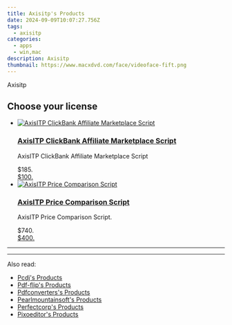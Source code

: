 ```yaml
---
title: Axisitp's Products
date: 2024-09-09T10:07:27.756Z
tags: 
  - axisitp
categories: 
  - apps
  - win,mac
description: Axisitp
thumbnail: https://www.macxdvd.com/face/videoface-fift.png
---
```


Axisitp

<!--__INIT__BEGIN__TAG__PRODUCTS__LIST__-->
<!--__INIT__END__TAG__PRODUCTS__LIST__-->

<!--__INIT__BEGIN__TAG__FEED_PRODUCTS__LIST__-->

## Choose your license

<div class="home-content-container">
  <ul class="home-article-list">
    <li class="home-article-item flex flex-row feedProduct">
      <div class="basis-1/3 lg:basis-1/4 xl:basis-1/5 relative flex justify-center items-center overflow-hidden">
                <a href="https://secure.2checkout.com/order/cart.php?PRODS=28398509&amp;QTY=1&amp;AFFILIATE=108875" class="w-24 h-24 md:w-28 md:h-28 lg:w-32 lg:h-32 xl:w-42 xl:h-42 max-w-24 max-h-24 md:max-w-28 md:max-h-28 lg:max-w-32 lg:max-h-32 xl:max-w-42 xl:max-h-42 -pt-2">
          <img src="https://secure.2checkout.com/images/merchant/703e14830c7fdd0f1ba71ed3122d503c/products/axisitp-clickbank-affiliate-marketplace-script.jpg" alt="AxisITP ClickBank Affiliate Marketplace Script" class="relative w-full h-full rounded-full object-cover dark:brightness-75 -mt-4 p-4">
        </a>
              </div>
      <div class="flex flex-col gap-5 px-7 pb-7 basis-2/3 lg:basis-3/4 xl:basis-4/5  pt-5">
        <h3 class="home-article-title"><a href="https://secure.2checkout.com/order/cart.php?PRODS=28398509&amp;QTY=1&amp;AFFILIATE=108875">AxisITP ClickBank Affiliate Marketplace Script</a></h3>
        <div class="home-article-content markdown-body">
                  <html><head></head><body><p>AxisITP ClickBank Affiliate Marketplace Script</p></body></html>                </div>
        <div class="flex flex-row feedProduct-Price">
          <div class="feedProduct-Price--Old">
            <span class="feedProduct-Price--Currency">$</span>185<span class="feedProduct-Price--Cents">.</span>
          </div>
          <div class="">
            <a href="https://secure.2checkout.com/order/cart.php?PRODS=28398509&amp;QTY=1&amp;AFFILIATE=108875">
            <span class="feedProduct-Price--Currency">$</span>100<span class="feedProduct-Price--Cents">.</span>
            </a>
          </div>
        </div>
      </div>
    </li>
    <li class="home-article-item flex flex-row feedProduct">
      <div class="basis-1/3 lg:basis-1/4 xl:basis-1/5 relative flex justify-center items-center overflow-hidden">
                <a href="https://secure.2checkout.com/order/cart.php?PRODS=28219270&amp;QTY=1&amp;AFFILIATE=108875" class="w-24 h-24 md:w-28 md:h-28 lg:w-32 lg:h-32 xl:w-42 xl:h-42 max-w-24 max-h-24 md:max-w-28 md:max-h-28 lg:max-w-32 lg:max-h-32 xl:max-w-42 xl:max-h-42 -pt-2">
          <img src="https://secure.2checkout.com/images/merchant/703e14830c7fdd0f1ba71ed3122d503c/products/axisitp-price-comparison-script.jpg" alt="AxisITP Price Comparison Script" class="relative w-full h-full rounded-full object-cover dark:brightness-75 -mt-4 p-4">
        </a>
              </div>
      <div class="flex flex-col gap-5 px-7 pb-7 basis-2/3 lg:basis-3/4 xl:basis-4/5  pt-5">
        <h3 class="home-article-title"><a href="https://secure.2checkout.com/order/cart.php?PRODS=28219270&amp;QTY=1&amp;AFFILIATE=108875">AxisITP Price Comparison Script</a></h3>
        <div class="home-article-content markdown-body">
                  <html><head></head><body><p>AxisITP Price Comparison Script.</p></body></html>                </div>
        <div class="flex flex-row feedProduct-Price">
          <div class="feedProduct-Price--Old">
            <span class="feedProduct-Price--Currency">$</span>740<span class="feedProduct-Price--Cents">.</span>
          </div>
          <div class="">
            <a href="https://secure.2checkout.com/order/cart.php?PRODS=28219270&amp;QTY=1&amp;AFFILIATE=108875">
            <span class="feedProduct-Price--Currency">$</span>400<span class="feedProduct-Price--Cents">.</span>
            </a>
          </div>
        </div>
      </div>
    </li>
  </ul>
</div>

<hr>
<!--__INIT__END__TAG__FEED_PRODUCTS__LIST__-->

<hr>

<ins class="adsbygoogle"
      style="display:block"
      data-ad-client="ca-pub-7571918770474297"
      data-ad-slot="8358498916"
      data-ad-format="auto"
      data-full-width-responsive="true"></ins>

<span class="atpl-alsoreadstyle">Also read:</span>
<div><ul>
<li><a href="https://tools.techidaily.com/pcdj/products/"><u>Pcdj's Products</u></a></li>
<li><a href="https://tools.techidaily.com/pdf-flip/products/"><u>Pdf-flip's Products</u></a></li>
<li><a href="https://tools.techidaily.com/pdfconverters/products/"><u>Pdfconverters's Products</u></a></li>
<li><a href="https://tools.techidaily.com/pearlmountainsoft/products/"><u>Pearlmountainsoft's Products</u></a></li>
<li><a href="https://tools.techidaily.com/perfectcorp/products/"><u>Perfectcorp's Products</u></a></li>
<li><a href="https://tools.techidaily.com/pixoeditor/products/"><u>Pixoeditor's Products</u></a></li>
</ul></div>

